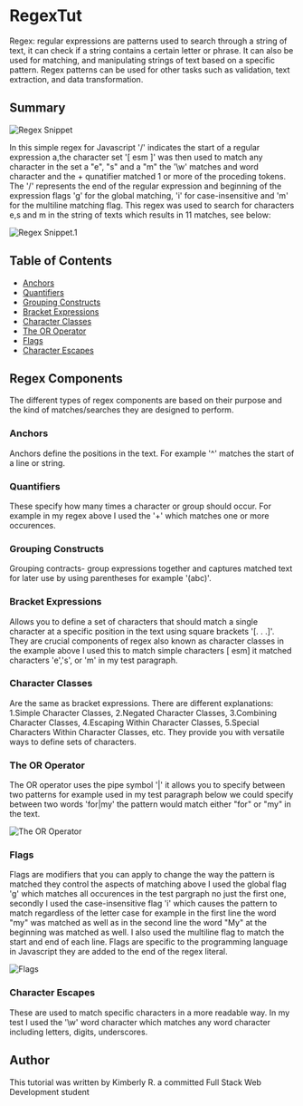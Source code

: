 # RegexTut

Regex: regular expressions are patterns used to search through a string of text, it can check if a string contains a certain letter or phrase. It can also be used for matching, and manipulating strings of text based on a specific pattern. Regex patterns can be used for other tasks such as validation, text extraction, and data transformation.

## Summary

![Regex Snippet](/Week17/RegexTut/snippets/regex.png)

In this simple regex for Javascript '/' indicates the start of a regular expression a,the character set '[ esm ]' was then used to match any character in the set a "e", "s" and a "m" the '\w' matches and word character and the + qunatifier matched 1 or more of the proceding tokens. The '/' represents the end of the regular expression and beginning of the expression flags 'g' for the global matching, 'i' for case-insensitive and 'm' for the multiline matching flag. This regex was used to search for characters e,s and m in the string of texts which results in 11 matches, see below:

![Regex Snippet.1](/Week17/RegexTut/snippets/regexfull.png)



## Table of Contents

- [Anchors](#anchors)
- [Quantifiers](#quantifiers)
- [Grouping Constructs](#grouping-constructs)
- [Bracket Expressions](#bracket-expressions)
- [Character Classes](#character-classes)
- [The OR Operator](#the-or-operator)
- [Flags](#flags)
- [Character Escapes](#character-escapes)

## Regex Components

The different types of regex components are based on their purpose and the kind of matches/searches they are designed to perform.

### Anchors

Anchors define the positions in the text. For example '^' matches the start of a line or string.

### Quantifiers

These specify how many times a character or group should occur. For example in my regex above I used the '+' which matches one or more occurences.

### Grouping Constructs

Grouping contracts- group expressions together and captures matched text for later use by using parentheses for example '(abc)'.

### Bracket Expressions

Allows you to define a set of characters that should match a single character at a specific position in the text using square brackets '[. . .]'. They are crucial components of regex also known as character classes in the example above I used this to match simple characters [ esm] it matched characters 'e','s', or 'm' in my test paragraph.

### Character Classes

Are the same as bracket expressions. There are different explanations: 1.Simple Character Classes, 2.Negated Character Classes, 3.Combining Character Classes, 4.Escaping Within Character Classes, 5.Special Characters Within Character Classes, etc. They provide you with versatile ways to define sets of characters.

### The OR Operator

The OR operator uses the pipe symbol '|' it allows you to specify between two patterns for example used in my test paragraph below we could specify between two words 'for|my' the pattern would match either "for" or "my" in the text.

![The OR Operator](/week17/RegexTut/snippets/OR%20operator.png)

### Flags

Flags are modifiers that you can apply to change the way the pattern is matched they control the aspects of matching above I used the global flag 'g' which matches all occurences in the test pargraph no just the first one, secondly I used the case-insensitive flag 'i' which causes the pattern to match regardless of the letter case for example in the first line the word "my" was matched as well as in the second line the word "My" at the beginning was matched as well. I also used the multiline flag to match the start and end of each line. Flags are specific to the programming language in Javascript they are added to the end of the regex literal.

![Flags](/Week17/RegexTut/snippets/flags.png)


### Character Escapes

These are used to match specific characters in a more readable way. In my test I used the '\w' word character which matches any word character including letters, digits, underscores.

## Author

This tutorial was written by Kimberly R. a committed Full Stack Web Development student  
